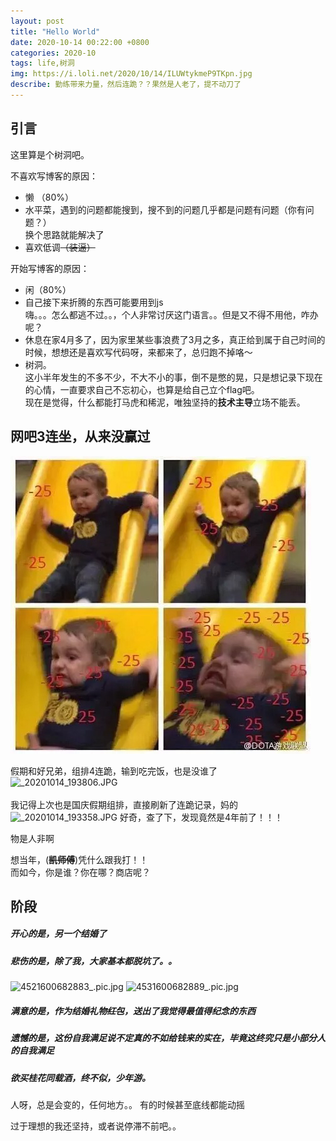 ```yaml
---
layout: post
title: "Hello World"
date: 2020-10-14 00:22:00 +0800
categories: 2020-10
tags: life,树洞
img: https://i.loli.net/2020/10/14/ILUWtykmeP9TKpn.jpg
describe: 勤练带来力量，然后连跪？？果然是人老了，提不动刀了
---
```



## 引言

这里算是个树洞吧。

不喜欢写博客的原因：
* 懒 （80%）
* 水平菜，遇到的问题都能搜到，搜不到的问题几乎都是问题有问题（你有问题？）<br>
换个思路就能解决了
* 喜欢低调~~（装逼）~~

开始写博客的原因：
* 闲（80%）
* 自己接下来折腾的东西可能要用到js<br>
嗨。。。怎么都逃不过。。，个人非常讨厌这门语言。。但是又不得不用他，咋办呢？
* 休息在家4月多了，因为家里某些事浪费了3月之多，真正给到属于自己时间的时候，想想还是喜欢写代码呀，来都来了，总归跑不掉咯～
* 树洞。<br>
这小半年发生的不多不少，不大不小的事，倒不是憋的晃，只是想记录下现在的心情，一直要求自己不忘初心，也算是给自己立个flag吧。<br>现在是觉得，什么都能打马虎和稀泥，唯独坚持的**技术主导**立场不能丢。


## 网吧3连坐，从来没赢过
![](/assets/images/blog/2020-10/diaofen.jpg)

假期和好兄弟，组排4连跪，输到吃完饭，也是没谁了
![_20201014_193806.JPG](https://i.loli.net/2020/10/14/1ERvCYItyThAgxG.jpg) <br>
<br>我记得上次也是国庆假期组排，直接刷新了连跪记录，妈的
![_20201014_193358.JPG](https://i.loli.net/2020/10/14/5HbcdICGg3NTKDi.jpg)
好奇，查了下，发现竟然是4年前了！！！

物是人非啊

想当年，(~~**凯师傅**~~)凭什么跟我打！！<br>
而如今，你是谁？你在哪？商店呢？

## 阶段

##### 开心的是，另一个结婚了
##### 悲伤的是，除了我，大家基本都脱坑了。。

![4521600682883_.pic.jpg](https://i.loli.net/2020/10/14/tpVHLc6GSTmNeao.jpg)
![4531600682889_.pic.jpg](https://i.loli.net/2020/10/14/1Xy2a5YRrAD7Gd9.jpg)

##### 满意的是，作为结婚礼物~~红包~~，送出了我觉得最值得纪念的东西
##### 遗憾的是，这份自我满足说不定真的不如给钱来的实在，毕竟这终究只是小部分人的自我满足
##### 欲买桂花同载酒，终不似，少年游。


人呀，总是会变的，任何地方。。 有的时候甚至底线都能动摇

过于理想的我还坚持，或者说停滞不前吧。。


